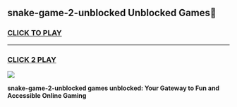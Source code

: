 
## snake-game-2-unblocked Unblocked Games👋
<h3>
<a href="https://news.freeplayer.one?title=snake-game-2-unblocked&ref=16F">CLICK TO PLAY</a></h3>
<hr>

<h3>
<a href="https://news.freeplayer.one?title=snake-game-2-unblocked&ref=16F">CLICK 2 PLAY</a>
  
</h3>

<a href="https://news.freeplayer.one?title=snake-game-2-unblocked&ref=16F/"><img src="https://clearcache.store/games.png"></a>


**snake-game-2-unblocked games unblocked: Your Gateway to Fun and Accessible Online Gaming**
